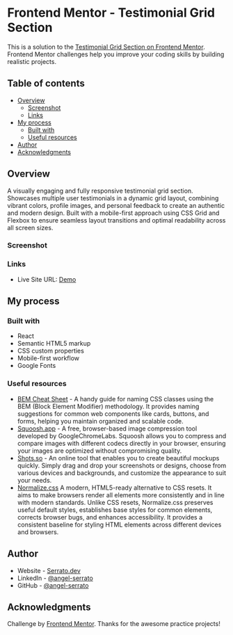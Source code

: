 # Frontend Mentor - Testimonial Grid Section

This is a solution to the [Testimonial Grid Section on Frontend Mentor](https://www.frontendmentor.io/challenges/testimonials-grid-section-Nnw6J7Un7). Frontend Mentor challenges help you improve your coding skills by building realistic projects. 

## Table of contents

- [Overview](#overview)
  - [Screenshot](#screenshot)
  - [Links](#links)
- [My process](#my-process)
  - [Built with](#built-with)
  - [Useful resources](#useful-resources)
- [Author](#author)
- [Acknowledgments](#acknowledgments)

## Overview

A visually engaging and fully responsive testimonial grid section. Showcases multiple user testimonials in a dynamic grid layout, combining vibrant colors, profile images, and personal feedback to create an authentic and modern design. Built with a mobile-first approach using CSS Grid and Flexbox to ensure seamless layout transitions and optimal readability across all screen sizes.

### Screenshot



### Links

- Live Site URL: [Demo](https://frontend-testimonials-grid-section-lemon.vercel.app/)

## My process

### Built with

- React
- Semantic HTML5 markup
- CSS custom properties
- Mobile-first workflow
- Google Fonts

### Useful resources

- [BEM Cheat Sheet](https://bem-cheat-sheet.9elements.com/) - A handy guide for naming CSS classes using the BEM (Block Element Modifier) methodology. It provides naming suggestions for common web components like cards, buttons, and forms, helping you maintain organized and scalable code.
- [Squoosh.app](https://squoosh.app/) - A free, browser-based image compression tool developed by GoogleChromeLabs. Squoosh allows you to compress and compare images with different codecs directly in your browser, ensuring your images are optimized without compromising quality.
- [Shots.so](https://shots.so/) - An online tool that enables you to create beautiful mockups quickly. Simply drag and drop your screenshots or designs, choose from various devices and backgrounds, and customize the appearance to suit your needs.
- [Normalize.css](https://necolas.github.io/normalize.css/) A modern, HTML5-ready alternative to CSS resets. It aims to make browsers render all elements more consistently and in line with modern standards. Unlike CSS resets, Normalize.css preserves useful default styles, establishes base styles for common elements, corrects browser bugs, and enhances accessibility. It provides a consistent baseline for styling HTML elements across different devices and browsers.

## Author

- Website - [Serrato.dev](https://www.serrato.dev)
- LinkedIn - [@angel-serrato](https://www.linkedin.com/in/angel-serrato/)
- GitHub - [@angel-serrato](https://github.com/angel-serrato)

## Acknowledgments

Challenge by [Frontend Mentor](https://www.frontendmentor.io/). Thanks for the awesome practice projects!
